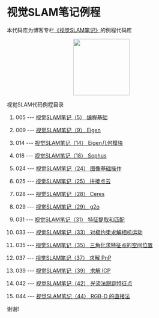 # 视觉SLAM笔记例程
本代码库为博客专栏[《视觉SLAM笔记》](https://joveh-h.blog.csdn.net/article/category/9357175)的例程代码库

<div align=center><img src="https://img-blog.csdnimg.cn/20190917102044674.png" width="150" height="150" /></div>

视觉SLAM代码例程目录

01. 005 --- [视觉SLAM笔记（5） 编程基础](https://joveh-h.blog.csdn.net/article/details/101022916)

02. 009 --- [视觉SLAM笔记（9） Eigen](https://joveh-h.blog.csdn.net/article/details/101470881)

03. 014 --- [视觉SLAM笔记（14） Eigen几何模块](https://joveh-h.blog.csdn.net/article/details/101599067)

04. 018 --- [视觉SLAM笔记（18） Sophus](https://joveh-h.blog.csdn.net/article/details/101670053)

05. 024 --- [视觉SLAM笔记（24） 图像基础操作](https://joveh-h.blog.csdn.net/article/details/102362765)

06. 025 --- [视觉SLAM笔记（25） 拼接点云](https://joveh-h.blog.csdn.net/article/details/102362891)

07. 028 --- [视觉SLAM笔记（28） Ceres](https://joveh-h.blog.csdn.net/article/details/102403351)

08. 029 --- [视觉SLAM笔记（29） g2o](https://joveh-h.blog.csdn.net/article/details/102403457)

09. 031 --- [视觉SLAM笔记（31） 特征提取和匹配](https://joveh-h.blog.csdn.net/article/details/102403662)

10. 033 --- [视觉SLAM笔记（33） 对极约束求解相机运动](https://joveh-h.blog.csdn.net/article/details/102533056)

11. 035 --- [视觉SLAM笔记（35） 三角化求特征点的空间位置](https://joveh-h.blog.csdn.net/article/details/102533597)

12. 037 --- [视觉SLAM笔记（37） 求解 PnP](https://joveh-h.blog.csdn.net/article/details/102595098)

13. 039 --- [视觉SLAM笔记（39） 求解 ICP](https://joveh-h.blog.csdn.net/article/details/102615449)

13. 042 --- [视觉SLAM笔记（42） 光流法跟踪特征点](https://joveh-h.blog.csdn.net/article/details/102711864)

13. 044 --- [视觉SLAM笔记（44） RGB-D 的直接法](https://joveh-h.blog.csdn.net/article/details/102825462)

谢谢!

